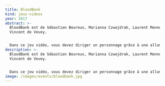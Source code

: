 ```yaml
---
title: BloodBank
kind: jeux-videos
year: 2017
abstract: >-
  BloodBank est de Sébastien Beureux, Marianna Czwojdrak, Laurent Monnet et
  Vincent de Vevey.


  Dans ce jeu vidéo, vous devez diriger un personnage grâce à une allumette. Le personnage se déplace suivant la position de la flamme, si elle s’éteint, il n’y a plus de lumière dans l’écran et de grands dangers vont apparaitre (et vous perdez la partie). Vous allez donc devoir trouver la sortie avant d’avoir consumé totalement l’allumette.
description: >-
  BloodBank est de Sébastien Beureux, Marianna Czwojdrak, Laurent Monnet et
  Vincent de Vevey.


  Dans ce jeu vidéo, vous devez diriger un personnage grâce à une allumette. Le personnage se déplace suivant la position de la flamme, si elle s’éteint, il n’y a plus de lumière dans l’écran et de grands dangers vont apparaitre (et vous perdez la partie). Vous allez donc devoir trouver la sortie avant d’avoir consumé totalement l’allumette.
image: /images/events/bloodbank.jpg
---
```

